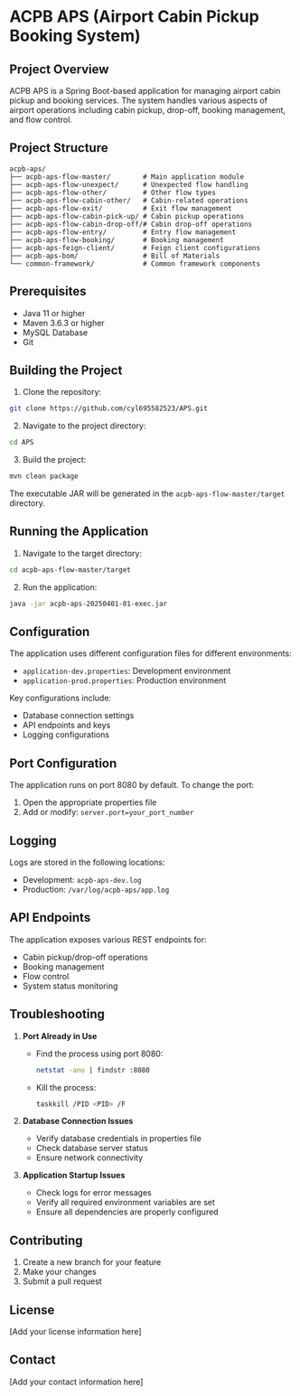 # ACPB APS (Airport Cabin Pickup Booking System)

## Project Overview
ACPB APS is a Spring Boot-based application for managing airport cabin pickup and booking services. The system handles various aspects of airport operations including cabin pickup, drop-off, booking management, and flow control.

## Project Structure
```
acpb-aps/
├── acpb-aps-flow-master/        # Main application module
├── acpb-aps-flow-unexpect/      # Unexpected flow handling
├── acpb-aps-flow-other/         # Other flow types
├── acpb-aps-flow-cabin-other/   # Cabin-related operations
├── acpb-aps-flow-exit/          # Exit flow management
├── acpb-aps-flow-cabin-pick-up/ # Cabin pickup operations
├── acpb-aps-flow-cabin-drop-off/# Cabin drop-off operations
├── acpb-aps-flow-entry/         # Entry flow management
├── acpb-aps-flow-booking/       # Booking management
├── acpb-aps-feign-client/       # Feign client configurations
├── acpb-aps-bom/                # Bill of Materials
└── common-framework/            # Common framework components
```

## Prerequisites
- Java 11 or higher
- Maven 3.6.3 or higher
- MySQL Database
- Git

## Building the Project

1. Clone the repository:
```bash
git clone https://github.com/cyl695582523/APS.git
```

2. Navigate to the project directory:
```bash
cd APS
```

3. Build the project:
```bash
mvn clean package
```

The executable JAR will be generated in the `acpb-aps-flow-master/target` directory.

## Running the Application

1. Navigate to the target directory:
```bash
cd acpb-aps-flow-master/target
```

2. Run the application:
```bash
java -jar acpb-aps-20250401-01-exec.jar
```

## Configuration

The application uses different configuration files for different environments:

- `application-dev.properties`: Development environment
- `application-prod.properties`: Production environment

Key configurations include:
- Database connection settings
- API endpoints and keys
- Logging configurations

## Port Configuration

The application runs on port 8080 by default. To change the port:
1. Open the appropriate properties file
2. Add or modify: `server.port=your_port_number`

## Logging

Logs are stored in the following locations:
- Development: `acpb-aps-dev.log`
- Production: `/var/log/acpb-aps/app.log`

## API Endpoints

The application exposes various REST endpoints for:
- Cabin pickup/drop-off operations
- Booking management
- Flow control
- System status monitoring

## Troubleshooting

1. **Port Already in Use**
   - Find the process using port 8080:
     ```bash
     netstat -ano | findstr :8080
     ```
   - Kill the process:
     ```bash
     taskkill /PID <PID> /F
     ```

2. **Database Connection Issues**
   - Verify database credentials in properties file
   - Check database server status
   - Ensure network connectivity

3. **Application Startup Issues**
   - Check logs for error messages
   - Verify all required environment variables are set
   - Ensure all dependencies are properly configured

## Contributing

1. Create a new branch for your feature
2. Make your changes
3. Submit a pull request

## License

[Add your license information here]

## Contact

[Add your contact information here] 